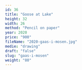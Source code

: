 ```yaml
---
id: 36
title: "Goose at Lake"
height: 32
width: 26
method: "Pencil on paper"
year: 2020
price: "900"
fileName: "2020-gaas-i-mosen.jpg"
medie: "drawing"
draft: "false"
slug: "gaas-i-mosen"
weight: "80"
---
```

